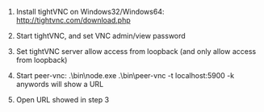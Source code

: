 1. Install tightVNC on Windows32/Windows64: http://tightvnc.com/download.php

2. Start tightVNC, and set VNC admin/view password

3. Set tightVNC server allow access from loopback (and only allow access from loopback)

4. Start peer-vnc: .\bin\node.exe .\bin\peer-vnc -t localhost:5900 -k anywords will show a URL

5. Open URL showed in step 3


